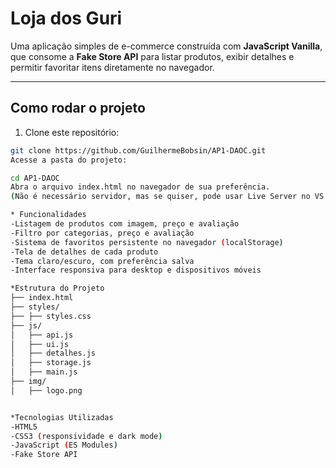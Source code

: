 # Loja dos Guri

Uma aplicação simples de e-commerce construída com **JavaScript Vanilla**, que consome a **Fake Store API** para listar produtos, exibir detalhes e permitir favoritar itens diretamente no navegador.

---

## Como rodar o projeto

1. Clone este repositório:

```bash
git clone https://github.com/GuilhermeBobsin/AP1-DAOC.git
Acesse a pasta do projeto:

cd AP1-DAOC
Abra o arquivo index.html no navegador de sua preferência.
(Não é necessário servidor, mas se quiser, pode usar Live Server no VS Code.)

* Funcionalidades
-Listagem de produtos com imagem, preço e avaliação
-Filtro por categorias, preço e avaliação
-Sistema de favoritos persistente no navegador (localStorage)
-Tela de detalhes de cada produto
-Tema claro/escuro, com preferência salva
-Interface responsiva para desktop e dispositivos móveis

*Estrutura do Projeto
├── index.html  
├── styles/
├── ├── styles.css     
├── js/
│   ├── api.js        
│   ├── ui.js         
│   ├── detalhes.js   
│   ├── storage.js 
│   ├── main.js
├── img/
│   ├── logo.png


*Tecnologias Utilizadas
-HTML5
-CSS3 (responsividade e dark mode)
-JavaScript (ES Modules)
-Fake Store API
